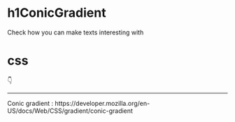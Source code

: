 # h1ConicGradient

Check how you can make texts interesting with <h1><b>css</b></h1> 👇
<br>
<hr>
Conic gradient : https://developer.mozilla.org/en-US/docs/Web/CSS/gradient/conic-gradient
